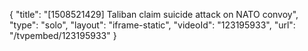{
    "title": "[1508521429] Taliban claim suicide attack on NATO convoy",
    "type": "solo",
    "layout": "iframe-static",
    "videoId": "123195933",
    "url": "\/tvpembed\/123195933"
}